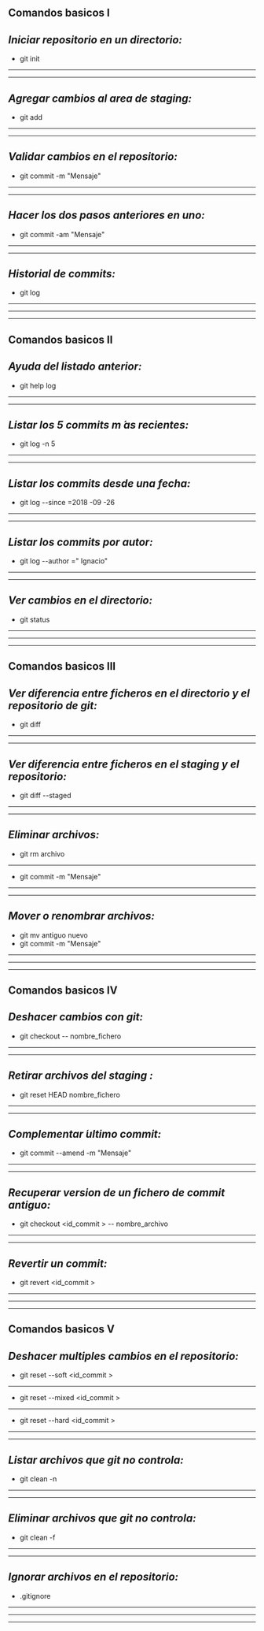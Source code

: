 **Comandos basicos I**
---
 *Iniciar repositorio en un directorio:*
---
* git init
---
---
 *Agregar cambios al area de staging:*
---
* git add
---
---
 *Validar cambios en el repositorio:*  
---
* git commit -m "Mensaje"
---
---
 *Hacer los dos pasos anteriores en uno:*  
---
* git commit -am "Mensaje"
---
---
 *Historial de commits:*
---
* git log
---
---
---
**Comandos basicos II**
---
*Ayuda del listado anterior:*
---
* git help log
---
---
*Listar los 5 commits m ́as recientes:*
---
* git  log -n 5
---
---
*Listar los commits desde una fecha:*
---
* git  log  --since =2018 -09 -26
---
---
*Listar los commits por autor:*
---
* git  log  --author =" Ignacio"
---
---
*Ver cambios en el directorio:*
---
* git  status
---
---
---
**Comandos basicos III**
---
*Ver diferencia entre ficheros en el directorio y el repositorio de git:*
---
* git  diff
---
---
*Ver diferencia entre ficheros en el staging y el repositorio:*
---
* git  diff  --staged
---
---
*Eliminar archivos:*
---
* git rm  archivo
---
* git  commit  -m "Mensaje"
---
---
*Mover o renombrar archivos:*
---
* git mv  antiguo  nuevo
* git  commit  -m "Mensaje"
---
---
---
**Comandos basicos IV**
---
*Deshacer cambios con git:*
---
* git  checkout  -- nombre_fichero
---
---
*Retirar archivos del staging :*
---
* git  reset  HEAD  nombre_fichero
---
---
*Complementar  ́ultimo commit:*
---
* git  commit  --amend  -m "Mensaje"
---
---
*Recuperar version de un fichero de commit antiguo:*
---
* git  checkout  <id_commit > -- nombre_archivo
---
---
*Revertir un commit:*
---
* git  revert  <id_commit >
---
---
---
**Comandos basicos V**
---
*Deshacer multiples cambios en el repositorio:*
---
* git  reset  --soft <id_commit >
---
* git  reset  --mixed  <id_commit >
---
* git  reset  --hard <id_commit >
---
---
*Listar archivos que git no controla:*
---
* git  clean  -n
---
---
*Eliminar archivos que git no controla:*
---
* git  clean  -f
---
---
*Ignorar archivos en el repositorio:*
---
* .gitignore
---
---
---

